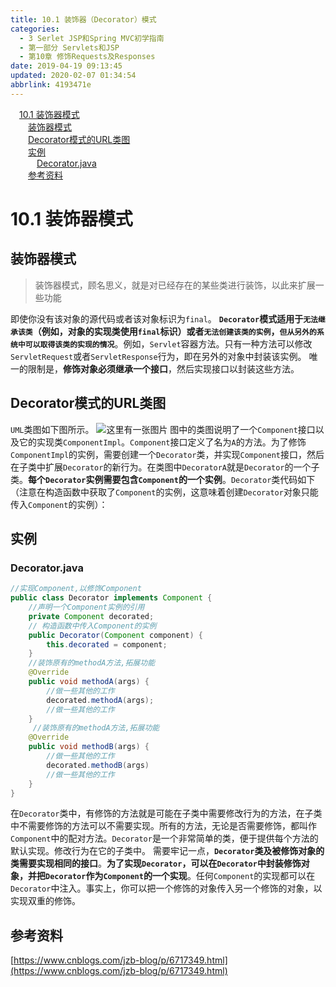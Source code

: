 ```yaml
---
title: 10.1 装饰器（Decorator）模式
categories: 
  - 3 Serlet JSP和Spring MVC初学指南
  - 第一部分 Servlets和JSP
  - 第10章 修饰Requests及Responses
date: 2019-04-19 09:13:45
updated: 2020-02-07 01:34:54
abbrlink: 4193471e
---
```

<div id='my_toc'><a href="/JavaReadingNotes/4193471e/#10-1-装饰器模式" class="header_1">10.1 装饰器模式</a>&nbsp;<br><a href="/JavaReadingNotes/4193471e/#装饰器模式" class="header_2">装饰器模式</a>&nbsp;<br><a href="/JavaReadingNotes/4193471e/#Decorator模式的URL类图" class="header_2">Decorator模式的URL类图</a>&nbsp;<br><a href="/JavaReadingNotes/4193471e/#实例" class="header_2">实例</a>&nbsp;<br><a href="/JavaReadingNotes/4193471e/#Decorator-java" class="header_3">Decorator.java</a>&nbsp;<br><a href="/JavaReadingNotes/4193471e/#参考资料" class="header_2">参考资料</a>&nbsp;<br></div>
<style>.header_1{margin-left: 1em;}.header_2{margin-left: 2em;}.header_3{margin-left: 3em;}.header_4{margin-left: 4em;}.header_5{margin-left: 5em;}.header_6{margin-left: 6em;}</style>
<!--more-->
<script>if (navigator.platform.search('arm')==-1){document.getElementById('my_toc').style.display = 'none';}var e,p = document.getElementsByTagName('p');while (p.length>0) {e = p[0];e.parentElement.removeChild(e);}</script>

<!--end-->
# 10.1 装饰器模式 #
## 装饰器模式 ##
> 装饰器模式，顾名思义，就是对已经存在的某些类进行装饰，以此来扩展一些功能

即使你没有该对象的源代码或者该对象标识为`final`。
**`Decorator`模式适用于`无法继承该类`（例如，对象的实现类使用`final`标识）或者`无法创建该类的实例`，`但从另外的系统中可以取得该类的实现的情况`**。例如，`Servlet`容器方法。只有一种方法可以修改`ServletRequest`或者`ServletResponse`行为，即在另外的对象中封装该实例。
唯一的限制是，**修饰对象必须继承一个接口**，然后实现接口以封装这些方法。
## Decorator模式的URL类图 ##

`UML`类图如下图所示。
![这里有一张图片](https://image-1257720033.cos.ap-shanghai.myqcloud.com/blog/readbooknote/ServlerJSPAndSpring%20MVCChuXueZhiNan/Chapter10/1.png)
图中的类图说明了一个`Component`接口以及它的实现类`ComponentImpl`。`Component`接口定义了名为`A`的方法。为了修饰`ComponentImpl`的实例，需要创建一个`Decorator`类，并实现`Component`接口，然后在子类中扩展`Decorator`的新行为。在类图中`DecoratorA`就是`Decorator`的一个子类。**每个`Decorator`实例需要包含`Component`的一个实例**。`Decorator`类代码如下（注意在构造函数中获取了`Component`的实例，这意味着创建`Decorator`对象只能传入`Component`的实例）：
## 实例 ##
### Decorator.java ###
```java
//实现Component,以修饰Component
public class Decorator implements Component {
    //声明一个Component实例的引用
    private Component decorated;
    // 构造函数中传入Component的实例 
    public Decorator(Component component) {
        this.decorated = component;
    }
    //装饰原有的methodA方法,拓展功能
    @Override
    public void methodA(args) {
        //做一些其他的工作
        decorated.methodA(args);
        //做一些其他的工作
    }
     //装饰原有的methodA方法,拓展功能
    @Override
    public void methodB(args) {
        //做一些其他的工作
        decorated.methodB(args)
        //做一些其他的工作
    }
}
```
在`Decorator`类中，有修饰的方法就是可能在子类中需要修改行为的方法，在子类中不需要修饰的方法可以不需要实现。所有的方法，无论是否需要修饰，都叫作`Component`中的配对方法。`Decorator`是一个非常简单的类，便于提供每个方法的默认实现。修改行为在它的子类中。
需要牢记一点，**`Decorator`类及被修饰对象的类需要实现相同的接口**。**为了实现`Decorator`，可以在`Decorator`中封装修饰对象，并把`Decorator`作为`Component`的一个实现**。任何`Component`的实现都可以在`Decorator`中注入。事实上，你可以把一个修饰的对象传入另一个修饰的对象，以实现双重的修饰。
## 参考资料 ##
[https://www.cnblogs.com/jzb-blog/p/6717349.html](https://www.cnblogs.com/jzb-blog/p/6717349.html)
